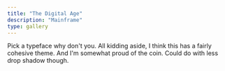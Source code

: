 ```yaml
---
title: "The Digital Age"
description: "Mainframe"
type: gallery
---
```

Pick a typeface why don't you. All kidding aside, I think this has a fairly cohesive theme. And I'm somewhat proud of the coin. Could do with less drop shadow though.